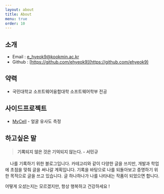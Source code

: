 ```yaml
---
layout: about
title: About
menu: true
order: 10
---
```


## 소개

- Email : [e_hyeok9@kookmin.ac.kr](e_hyeok9@kookmin.ac.kr)
- Github : [https://github.com/ehyeok9](https://github.com/ehyeok9)


## 약력

- 국민대학교 소프트웨어융합대학 소프트웨어학부 전공

## 사이드프로젝트

- [MyCell](https://github.com/ehyeok9/MyCell) - 얼굴 유사도 측정

## 하고싶은 말
<blockquote><h4>기록되지 않은 것은 기억되지 않는다. - 서민규</h4></blockquote>
&nbsp;&nbsp;&nbsp;&nbsp;나를 기록하기 위한 블로그입니다. 카테고리와 같이 다양한 글을 쓰지만, 개발과 학업에 초점을 맞춰 글을 써나갈 계획입니다. 기록을 바탕으로 나를 되돌아보고 증명하기 위한 목적으로 글을 쓰고 있습니다. 글 하나하나가 나를 나타내는 작품이 되었으면 합니다.

어떻게 오셨는지는 모르겠지만, 항상 행복하고 건강하세요 !

